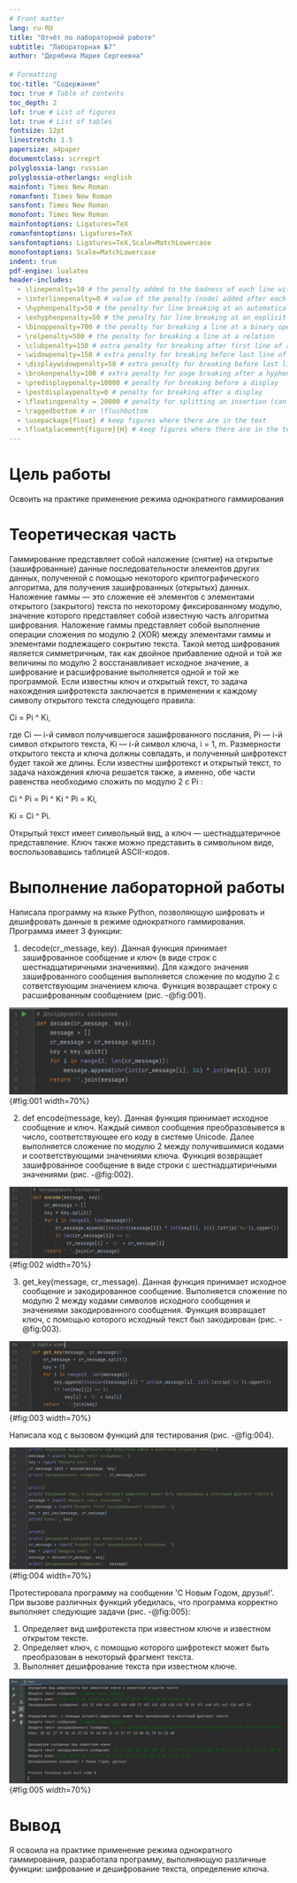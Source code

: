 ```yaml
---
# Front matter
lang: ru-RU
title: "Отчёт по лабораторной работе"
subtitle: "Лабораторная №7"
author: "Дерябина Мария Сергеевна"

# Formatting
toc-title: "Содержание"
toc: true # Table of contents
toc_depth: 2
lof: true # List of figures
lot: true # List of tables
fontsize: 12pt
linestretch: 1.5
papersize: a4paper
documentclass: scrreprt
polyglossia-lang: russian
polyglossia-otherlangs: english
mainfont: Times New Roman
romanfont: Times New Roman
sansfont: Times New Roman
monofont: Times New Roman
mainfontoptions: Ligatures=TeX
romanfontoptions: Ligatures=TeX
sansfontoptions: Ligatures=TeX,Scale=MatchLowercase
monofontoptions: Scale=MatchLowercase
indent: true
pdf-engine: lualatex
header-includes:
  - \linepenalty=10 # the penalty added to the badness of each line within a paragraph (no associated penalty node) Increasing the value makes tex try to have fewer lines in the paragraph.
  - \interlinepenalty=0 # value of the penalty (node) added after each line of a paragraph.
  - \hyphenpenalty=50 # the penalty for line breaking at an automatically inserted hyphen
  - \exhyphenpenalty=50 # the penalty for line breaking at an explicit hyphen
  - \binoppenalty=700 # the penalty for breaking a line at a binary operator
  - \relpenalty=500 # the penalty for breaking a line at a relation
  - \clubpenalty=150 # extra penalty for breaking after first line of a paragraph
  - \widowpenalty=150 # extra penalty for breaking before last line of a paragraph
  - \displaywidowpenalty=50 # extra penalty for breaking before last line before a display math
  - \brokenpenalty=100 # extra penalty for page breaking after a hyphenated line
  - \predisplaypenalty=10000 # penalty for breaking before a display
  - \postdisplaypenalty=0 # penalty for breaking after a display
  - \floatingpenalty = 20000 # penalty for splitting an insertion (can only be split footnote in standard LaTeX)
  - \raggedbottom # or \flushbottom
  - \usepackage{float} # keep figures where there are in the text
  - \floatplacement{figure}{H} # keep figures where there are in the text
---
```


# Цель работы

Освоить на практике применение режима однократного гаммирования


# Теоретическая часть

Гаммирование представляет собой наложение (снятие) на открытые (зашифрованные) данные последовательности элементов других данных,
 полученной с помощью некоторого криптографического алгоритма, для получения зашифрованных (открытых) данных. Наложение
гаммы — это сложение её элементов с элементами открытого (закрытого)
текста по некоторому фиксированному модулю, значение которого представляет собой известную часть алгоритма шифрования.
Наложение гаммы представляет собой выполнение операции
сложения по модулю 2 (XOR) между элементами
гаммы и элементами подлежащего сокрытию текста. 
Такой метод шифрования является симметричным, так как двойное прибавление одной и той же величины по модулю 2 восстанавливает исходное значение, а шифрование и расшифрование выполняется одной и той же программой.
Если известны ключ и открытый текст, то задача нахождения шифротекста заключается в применении к каждому символу открытого текста следующего правила:

Ci = Pi ^ Ki, 

где Ci — i-й символ получившегося зашифрованного послания, Pi — i-й
символ открытого текста, Ki — i-й символ ключа, i = 1, m. Размерности
открытого текста и ключа должны совпадать, и полученный шифротекст
будет такой же длины.
Если известны шифротекст и открытый текст, то задача нахождения
ключа решается также, а именно, обе части равенства необходимо сложить по модулю 2 с Pi
:

Ci ^ Pi = Pi ^ Ki ^ Pi = Ki,

Ki = Ci ^ Pi.

Открытый текст имеет символьный вид, а ключ — шестнадцатеричное
представление. Ключ также можно представить в символьном виде, воспользовавшись таблицей ASCII-кодов.

# Выполнение лабораторной работы

Написала программу на языке Python, позволяющую шифровать и
дешифровать данные в режиме однократного гаммирования.
Программа имеет 3 функции:

1. decode(cr_message, key). Данная функция принимает зашифрованное сообщение и ключ (в виде строк с шестнадцатиричными значениями). 
  Для каждого значения зашифрованного сообщения выполняется сложение по модулю 2 с сответствующим значением ключа. Функция возвращает строку с расшифрованным сообщением (рис. -@fig:001).

![Функция для дешифрования сообщения](../image/1.png){#fig:001 width=70%}

2. def encode(message, key). Данная функция принимает исходное сообщение и ключ. 
  Каждый символ сообщения преобразовывется в число, соответствующее его коду в системе Unicode. Далее выполняется сложение по модулю 2 между получившимися кодами и соответствующими значениями ключа.
  Функция возвращает зашифрованное сообщение в виде строки с шестнадцатиричными значениями (рис. -@fig:002).

![Функция для шифрования сообщения](../image/2.png){#fig:002 width=70%}

3. get_key(message, cr_message). Данная функция принимает исходное сообщение и закодированное сообщение.
  Выполняется сложение по модулю 2 между кодами символов исходного сообщения и значениями закодированного сообщения.
  Функция возвращает ключ, с помощью которого исходный текст был закодирован (рис. -@fig:003).

![Функция для определения ключа шифрования](../image/3.png){#fig:003 width=70%}


Написала код с вызовом функций для тестирования (рис. -@fig:004).

![Вызов функций для тестирования](../image/4.png){#fig:004 width=70%}


Протестировала программу на сообщении 'С Новым Годом, друзья!'. При вызове различных функций убедилась, что программа корректно выполняет следующие задачи (рис. -@fig:005):

1. Определяет вид шифротекста при известном ключе и известном открытом тексте.
2. Определяет ключ, с помощью которого шифротекст может быть преобразован в некоторый фрагмент текста.
3. Выполняет дешифрование текста при известном ключе.

![Тестирование программы](../image/5.png){#fig:005 width=70%}



# Вывод

Я освоила на практике применение режима однократного гаммирования, разработала программу, выполняющую различные функции: шифрование и дешифрование текста, определение ключа.